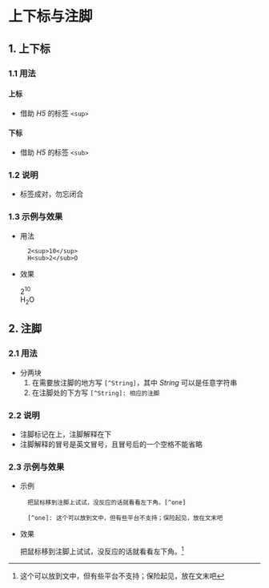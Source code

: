 # 上下标与注脚

## 1. 上下标

### 1.1 用法

#### 上标

- 借助 *H5* 的标签 `<sup>`

#### 下标

- 借助 *H5* 的标签 `<sub>`

### 1.2 说明

- 标签成对，勿忘闭合

### 1.3 示例与效果

- 用法

        2<sup>10</sup>
        H<sub>2</sub>O

- 效果

    2<sup>10</sup> <br>
    H<sub>2</sub>O

## 2. 注脚

### 2.1 用法

- 分两块
    1. 在需要放注脚的地方写 `[^String]`，其中 *String* 可以是任意字符串
    2. 在注脚处的下方写 `[^String]: 相应的注脚`

### 2.2 说明

- 注脚标记在上，注脚解释在下
- 注脚解释的冒号是英文冒号，且冒号后的一个空格不能省略

### 2.3 示例与效果

- 示例

        把鼠标移到注脚上试试，没反应的话就看看左下角。[^one]
        
        [^one]: 这个可以放到文中，但有些平台不支持；保险起见，放在文末吧

- 效果

    把鼠标移到注脚上试试，没反应的话就看看左下角。[^one]

[^one]: 这个可以放到文中，但有些平台不支持；保险起见，放在文末吧
